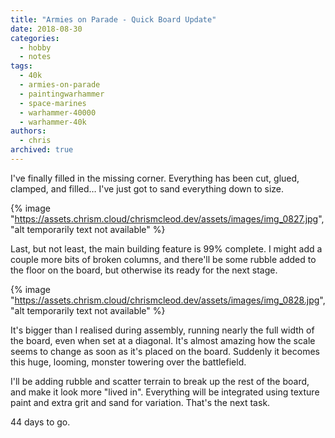 ```yaml
---
title: "Armies on Parade - Quick Board Update"
date: 2018-08-30
categories:
  - hobby
  - notes
tags:
  - 40k
  - armies-on-parade
  - paintingwarhammer
  - space-marines
  - warhammer-40000
  - warhammer-40k
authors:
  - chris
archived: true
---
```


I've finally filled in the missing corner. Everything has been cut, glued, clamped, and filled… I've just got to sand everything down to size.

{% image "https://assets.chrism.cloud/chrismcleod.dev/assets/images/img_0827.jpg", "alt temporarily text not available" %}

Last, but not least, the main building feature is 99% complete. I might add a couple more bits of broken columns, and there'll be some rubble added to the floor on the board, but otherwise its ready for the next stage.

{% image "https://assets.chrism.cloud/chrismcleod.dev/assets/images/img_0828.jpg", "alt temporarily text not available" %}

It's bigger than I realised during assembly, running nearly the full width of the board, even when set at a diagonal. It's almost amazing how the scale seems to change as soon as it's placed on the board. Suddenly it becomes this huge, looming, monster towering over the battlefield.

I'll be adding rubble and scatter terrain to break up the rest of the board, and make it look more "lived in". Everything will be integrated using texture paint and extra grit and sand for variation. That's the next task.

44 days to go.
